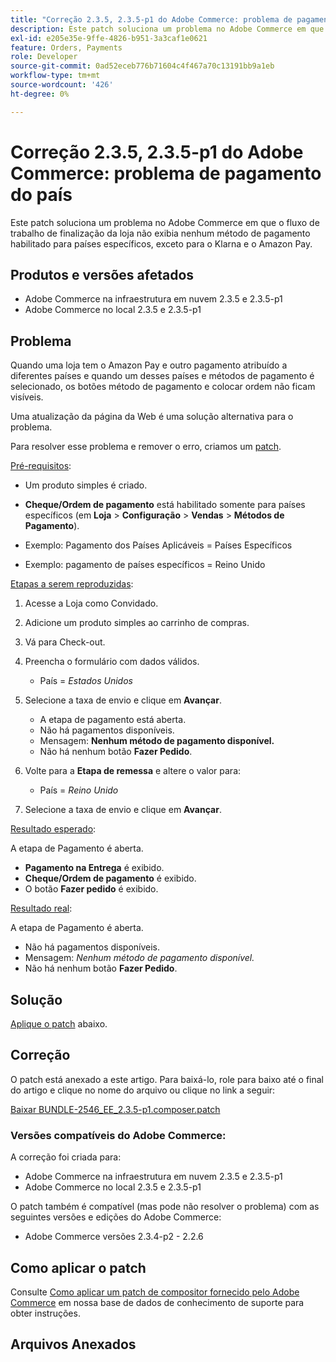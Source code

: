 ```yaml
---
title: "Correção 2.3.5, 2.3.5-p1 do Adobe Commerce: problema de pagamento do país"
description: Este patch soluciona um problema no Adobe Commerce em que o fluxo de trabalho de finalização da loja não exibia nenhum método de pagamento habilitado para países específicos, exceto para o Klarna e o Amazon Pay.
exl-id: e205e35e-9ffe-4826-b951-3a3caf1e0621
feature: Orders, Payments
role: Developer
source-git-commit: 0ad52eceb776b71604c4f467a70c13191bb9a1eb
workflow-type: tm+mt
source-wordcount: '426'
ht-degree: 0%

---
```


# Correção 2.3.5, 2.3.5-p1 do Adobe Commerce: problema de pagamento do país

Este patch soluciona um problema no Adobe Commerce em que o fluxo de trabalho de finalização da loja não exibia nenhum método de pagamento habilitado para países específicos, exceto para o Klarna e o Amazon Pay.

## Produtos e versões afetados

* Adobe Commerce na infraestrutura em nuvem 2.3.5 e 2.3.5-p1
* Adobe Commerce no local 2.3.5 e 2.3.5-p1

## Problema

Quando uma loja tem o Amazon Pay e outro pagamento atribuído a diferentes países e quando um desses países e métodos de pagamento é selecionado, os botões método de pagamento e colocar ordem não ficam visíveis.

Uma atualização da página da Web é uma solução alternativa para o problema.

Para resolver esse problema e remover o erro, criamos um [patch](assets/BUNDLE-2546_EE_2.3.5-p1.composer.patch.zip).

<u>Pré-requisitos</u>:

* Um produto simples é criado.
* **Cheque/Ordem de pagamento** está habilitado somente para países específicos (em **Loja** > **Configuração** > **Vendas** > **Métodos de Pagamento**).

* Exemplo: Pagamento dos Países Aplicáveis = Países Específicos
* Exemplo: pagamento de países específicos = Reino Unido

<u>Etapas a serem reproduzidas</u>:

1. Acesse a Loja como Convidado.
1. Adicione um produto simples ao carrinho de compras.
1. Vá para Check-out.
1. Preencha o formulário com dados válidos.

   * País = *Estados Unidos*

1. Selecione a taxa de envio e clique em **Avançar**.

   * A etapa de pagamento está aberta.
   * Não há pagamentos disponíveis.
   * Mensagem: **Nenhum método de pagamento disponível.**
   * Não há nenhum botão **Fazer Pedido**.

1. Volte para a **Etapa de remessa** e altere o valor para:

   * País = *Reino Unido*

1. Selecione a taxa de envio e clique em **Avançar**.

<u>Resultado esperado</u>:

A etapa de Pagamento é aberta.

* **Pagamento na Entrega** é exibido.
* **Cheque/Ordem de pagamento** é exibido.
* O botão **Fazer pedido** é exibido.

<u>Resultado real</u>:

A etapa de Pagamento é aberta.

* Não há pagamentos disponíveis.
* Mensagem: *Nenhum método de pagamento disponível.*
* Não há nenhum botão **Fazer Pedido**.

## Solução

[Aplique o patch](assets/BUNDLE-2546_EE_2.3.5-p1.composer.patch.zip) abaixo.

## Correção

O patch está anexado a este artigo. Para baixá-lo, role para baixo até o final do artigo e clique no nome do arquivo ou clique no link a seguir:

[Baixar BUNDLE-2546\_EE\_2.3.5-p1.composer.patch](assets/BUNDLE-2546_EE_2.3.5-p1.composer.patch.zip)

### Versões compatíveis do Adobe Commerce:

A correção foi criada para:

* Adobe Commerce na infraestrutura em nuvem 2.3.5 e 2.3.5-p1
* Adobe Commerce no local 2.3.5 e 2.3.5-p1

O patch também é compatível (mas pode não resolver o problema) com as seguintes versões e edições do Adobe Commerce:

* Adobe Commerce versões 2.3.4-p2 - 2.2.6

## Como aplicar o patch

Consulte [Como aplicar um patch de compositor fornecido pelo Adobe Commerce](/help/how-to/general/how-to-apply-a-composer-patch-provided-by-magento.md) em nossa base de dados de conhecimento de suporte para obter instruções.

## Arquivos Anexados
